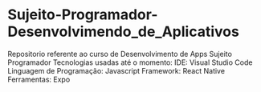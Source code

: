 # Sujeito-Programador-Desenvolvimendo_de_Aplicativos
Repositorio referente ao curso de Desenvolvimento de Apps Sujeito Programador
Tecnologias usadas até o momento: 
  IDE: Visual Studio Code
  Linguagem de Programação: Javascript
  Framework: React Native
  Ferramentas: Expo
